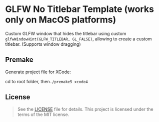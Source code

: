 # GLFW No Titlebar Template (works only on MacOS platforms)
Custom GLFW window that hides the titlebar using custom `glfwWindowHint(GLFW_TITLEBAR, GL_FALSE)`, allowing to create a custom titlebar.
(Supports window dragging)
## Premake
Generate project file for XCode: 

cd to root folder, then`./premake5 xcode4`

## License
>See the [LICENSE](https://github.com/Nic-Urb/GLFW-No-Titlebar-Template/blob/main/LICENSE) file for details. This project is licensed under the terms of the MIT license.
